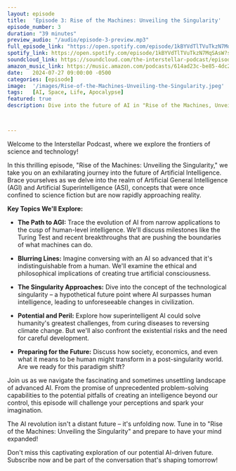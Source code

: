 ```yaml
---
layout: episode
title:  'Episode 3: Rise of the Machines: Unveiling the Singularity'
episode_number: 3
duration: "39 minutes"
preview_audio: "/audio/episode-3-preview.mp3"
full_episode_link: "https://open.spotify.com/episode/1kBYVdTlTVuTkzN7MqSAsW?si=H8suk_wHSXCPocS2ifNqbw"
spotify_link: https://open.spotify.com/episode/1kBYVdTlTVuTkzN7MqSAsW?si=H8suk_wHSXCPocS2ifNqbw
soundcloud_link: https://soundcloud.com/the-interstellar-podcast/episode-3-rise-of-the-machines-unveiling-the-singularity
amazon_music_link: https://music.amazon.com/podcasts/614ad23c-be85-4dc2-b07b-510266723045/episodes/5ce150d8-d5f5-4bb5-88c2-aad15c5f21b8/episode-3-rise-of-the-machines-unveiling-the-singularity
date:   2024-07-27 09:00:00 -0500
categories: [episode]
image:  '/images/Rise-of-the-Machines-Unveiling-the-Singularity.jpeg'
tags:   [AI, Space, Life, Apocalypse]
featured: true
description: Dive into the future of AI in "Rise of the Machines, Unveiling the Singularity". We explore Artificial General Intelligence, the Singularity, and the blurring lines between human and machine intelligence. Discover the potential and risks of advanced AI as we analyze its implications for humanity's future. The AI revolution is here – are we ready?



---
```


Welcome to the Interstellar Podcast, where we explore the frontiers of science and technology!

In this thrilling episode, "Rise of the Machines: Unveiling the Singularity," we take you on an exhilarating journey into the future of Artificial Intelligence. Brace yourselves as we delve into the realm of Artificial General Intelligence (AGI) and Artificial Superintelligence (ASI), concepts that were once confined to science fiction but are now rapidly approaching reality.

**Key Topics We'll Explore:**

* **The Path to AGI:** Trace the evolution of AI from narrow applications to the cusp of human-level intelligence. We'll discuss milestones like the Turing Test and recent breakthroughs that are pushing the boundaries of what machines can do.

* **Blurring Lines:** Imagine conversing with an AI so advanced that it's indistinguishable from a human. We'll examine the ethical and philosophical implications of creating true artificial consciousness.

* **The Singularity Approaches:** Dive into the concept of the technological singularity – a hypothetical future point where AI surpasses human intelligence, leading to unforeseeable changes in civilization.

* **Potential and Peril:** Explore how superintelligent AI could solve humanity's greatest challenges, from curing diseases to reversing climate change. But we'll also confront the existential risks and the need for careful development.

* **Preparing for the Future:** Discuss how society, economics, and even what it means to be human might transform in a post-singularity world. Are we ready for this paradigm shift?

Join us as we navigate the fascinating and sometimes unsettling landscape of advanced AI. From the promise of unprecedented problem-solving capabilities to the potential pitfalls of creating an intelligence beyond our control, this episode will challenge your perceptions and spark your imagination.

The AI revolution isn't a distant future – it's unfolding now. Tune in to "Rise of the Machines: Unveiling the Singularity" and prepare to have your mind expanded!

Don't miss this captivating exploration of our potential AI-driven future. Subscribe now and be part of the conversation that's shaping tomorrow!
